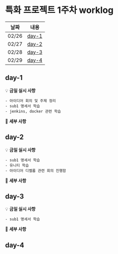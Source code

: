 # 특화 프로젝트 1주차 worklog

|날짜|내용|
|:---:|:---:|
|02/26|[day-1](#day-1)|
|02/27|[day-2](#day-2)|
|02/28|[day-3](#day-3)|
|02/29|[day-4](#day-4)|


## day-1

💡 **금일 실시 사항**

    - 아이디어 회의 및 주제 정리
    - sub1 명세서 학습
    - jenkins, docker 관련 학습

📜 **세부 사항**

    
## day-2

💡 **금일 실시 사항**

    - sub1 명세서 학습
    - 유니티 학습
    - 아이디어 디벨롭 관련 회의 진행함

📜 **세부 사항**

## day-3

💡 **금일 실시 사항**

    - sub1 명세서 학습

📜 **세부 사항**

## day-4